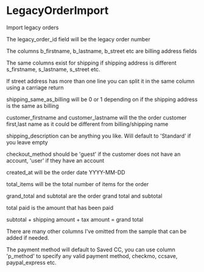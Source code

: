 # LegacyOrderImport
Import legacy orders

The legacy_order_id field will be the legacy order number

The columns b_firstname, b_lastname, b_street etc are billing address fields

The same columns exist for shipping if shipping address is different s_firstname, s_lastname, s_street etc.

If street address has more than one line you can split it in the same column using a carriage return

shipping_same_as_billing will be 0 or 1 depending on if the shipping address is the same as billing

customer_firstname and customer_lastname will the the order customer first,last name as it could be different from billing/shipping name

shipping_description can be anything you like. Will default to 'Standard' if you leave empty

checkout_method should be 'guest' if the customer does not have an account, 'user' if they have an account

created_at will be the order date YYYY-MM-DD

total_items will be the total number of items for the order

grand_total and subtotal are the order grand total and subtotal

total paid is the amount that has been paid

subtotal + shipping amount + tax amount = grand total


There are many other columns I've omitted from the sample that can be added if needed.

The payment method will default to Saved CC, you can use column 'p_method' to specify any valid payment method, checkmo, ccsave, paypal_express etc.
